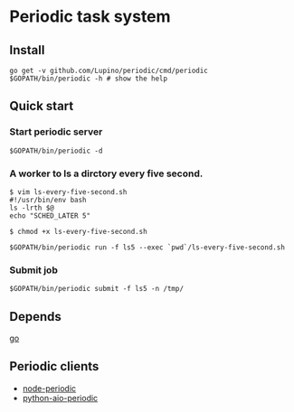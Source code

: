 Periodic task system
====================

Install
-------

    go get -v github.com/Lupino/periodic/cmd/periodic
    $GOPATH/bin/periodic -h # show the help


Quick start
----------

### Start periodic server

    $GOPATH/bin/periodic -d

### A worker to ls a dirctory every five second.

    $ vim ls-every-five-second.sh
    #!/usr/bin/env bash
    ls -lrth $@
    echo "SCHED_LATER 5"

    $ chmod +x ls-every-five-second.sh

    $GOPATH/bin/periodic run -f ls5 --exec `pwd`/ls-every-five-second.sh


### Submit job

    $GOPATH/bin/periodic submit -f ls5 -n /tmp/


Depends
-------

[go](http://golang.org)


Periodic clients
----------------

* [node-periodic](https://github.com/Lupino/node-periodic)
* [python-aio-periodic](https://github.com/Lupino/python-aio-periodic)
